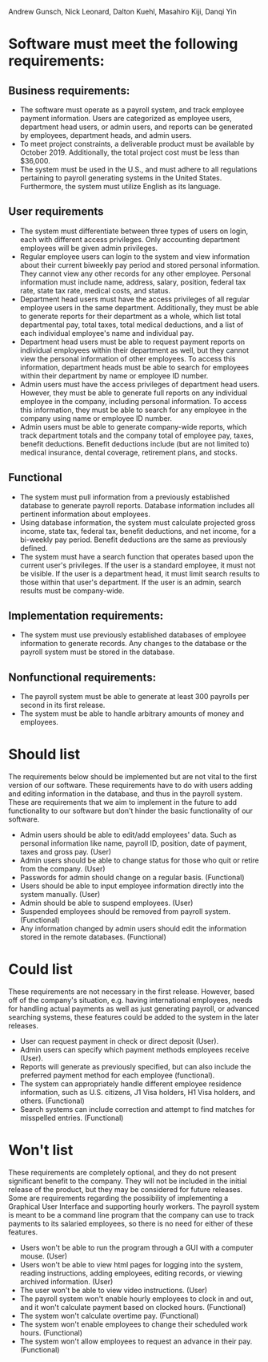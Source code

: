 Andrew Gunsch, Nick Leonard, Dalton Kuehl, Masahiro Kiji, Danqi Yin
# Software must meet the following requirements:
## Business requirements:
* The software must operate as a payroll system, and track employee payment information.  Users are categorized as employee users, department head users, or admin users, and reports can be generated by employees, department heads, and admin users.  
* To meet project constraints, a deliverable product must be available by October 2019. Additionally, the total project cost must be less than $36,000.
* The system must be used in the U.S., and must adhere to all regulations pertaining to payroll generating systems in the United States. Furthermore, the system must utilize English as its language.

## User requirements

* The system must differentiate between three types of users on login, each with different access privileges.  Only accounting department employees will be given admin privileges.
* Regular employee users can login to the system and view information about their current biweekly pay period and stored personal information.  They cannot view any other records for any other employee.  Personal information must include name, address, salary, position, federal tax rate, state tax rate, medical costs, and status.
* Department head users must have the access privileges of all regular employee users in the same department.  Additionally, they must be able to generate reports for their department as a whole, which list total departmental pay, total taxes, total medical deductions, and a list of each individual employee's name and individual pay.  
* Department head users must be able to request payment reports on individual employees within their department as well, but they cannot view the personal information of other employees. To access this information, department heads must be able to search for employees within their department by name or employee ID number.
* Admin users must have the access privileges of department head users. However, they must be able to generate full reports on any individual employee in the company, including personal information.  To access this information, they must be able to search for any employee in the company using name or employee ID number.
* Admin users must be able to generate company-wide reports, which track department totals and the company total of employee pay, taxes, benefit deductions. Benefit deductions include (but are not limited to) medical insurance, dental coverage, retirement plans, and stocks.

## Functional
* The system must pull information from a previously established database to generate payroll reports.  Database information includes all pertinent information about employees.
* Using database information, the system must calculate projected gross income, state tax, federal tax, benefit deductions, and net income, for a bi-weekly pay period.  Benefit deductions are the same as previously defined.
* The system must have a search function that operates based upon the current user's privileges.  If the user is a standard employee, it must not be visible.  If the user is a department head, it must limit search results to those within that user's department.  If the user is an admin, search results must be company-wide.

## Implementation requirements:

* The system must use previously established databases of employee information to generate records.  Any changes to the database or the payroll system must be stored in the database.

## Nonfunctional requirements:
* The payroll system must be able to generate at least 300 payrolls per second in its first release.
* The system must be able to handle arbitrary amounts of money and employees.

# Should list
The requirements below should be implemented but are not vital to the first version of our software. These requirements have to do with users adding and editing information in the database, and thus in the payroll system. These are requirements that we aim to implement in the future to add functionality to our software but don't hinder the basic functionality of our software.
* Admin users should be able to edit/add employees' data. Such as personal information like name, payroll ID, position, date of payment, taxes and gross pay. (User)
* Admin users should be able to change status for those who quit or retire from the company. (User)
* Passwords for admin should change on a regular basis. (Functional)
* Users should be able to input employee information directly into the system manually. (User)
* Admin should be able to suspend employees. (User)
* Suspended employees should be removed from payroll system. (Functional)
* Any information changed by admin users should edit the information stored in the remote databases. (Functional)

# Could list
These requirements are not necessary in the first release. However, based off of the company's situation, e.g. having international employees, needs for handling actual payments as well as just generating payroll, or advanced searching systems, these features could be added to the system in the later releases.   

* User can request payment in check or direct deposit (User).  
* Admin users can specify which payment methods employees receive (User).
* Reports will generate as previously specified, but can also include the preferred payment method for each employee (functional).
* The system can appropriately handle different employee residence information, such as U.S. citizens, J1 Visa holders, H1 Visa holders, and others. (Functional)
* Search systems can include correction and attempt to find matches for misspelled entries. (Functional)


# Won't list
These requirements are completely optional, and they do not present significant benefit to the company. They will not be included in the initial release of the product, but they may be considered for future releases. Some are requirements regarding the possibility of implementing a Graphical User Interface and supporting hourly workers. The payroll system is meant to be a command line program that the company can use to track payments to its salaried employees, so there is no need for either of these features.
* Users won't be able to run the program through a GUI with a computer mouse. (User)
* Users won't be able to view html pages for logging into the system, reading instructions, adding employees, editing records, or viewing archived information. (User)
* The user won't be able to view video instructions. (User)
* The payroll system won't enable hourly employees to clock in and out, and it won't calculate payment based on clocked hours. (Functional)
* The system won't calculate overtime pay. (Functional)
* The system won't enable employees to change their scheduled work hours. (Functional)
* The system won't allow employees to request an advance in their pay. (Functional)
